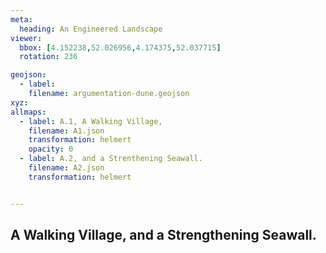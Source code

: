 ```yaml
---
meta:
  heading: An Engineered Landscape
viewer:
  bbox: [4.152238,52.026956,4.174375,52.037715]
  rotation: 236

geojson:
  - label:
    filename: argumentation-dune.geojson
xyz:
allmaps:
  - label: A.1, A Walking Village,
    filename: A1.json
    transformation: helmert
    opacity: 0
  - label: A.2, and a Strenthening Seawall.
    filename: A2.json
    transformation: helmert


---
```


## A Walking Village, and a Strengthening Seawall.
